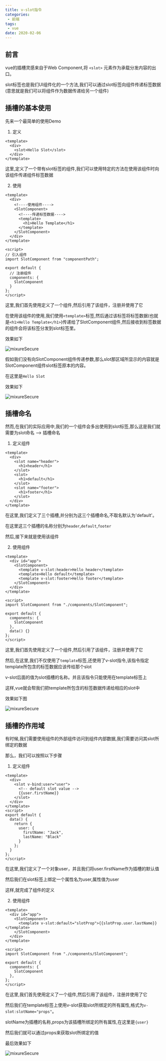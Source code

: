 ```yaml
---
title: v-slot指令
categories:
 - 前端
tags:
 - vue
date: 2020-02-06
---
```


## 前言

vue的插槽灵感来自于Web Component,将 `<slot>` 元素作为承载分发内容的出口。

slot标签也是我们UI组件化的一个方法,我们可以通过slot标签向组件传递标签数据(意思就是我们可以将组件作为数据传递给另一个组件)

## 插槽的基本使用
先来一个最简单的使用Demo
1. 定义
```vue
<template>
  <div>
    <slot>Hello Slot</slot>
  </div>
</template>
```
这里,定义了一个带有slot标签的组件,我们可以使用特定的方法在使用该组件时向该组件传递组件标签数据

2. 使用
```vue
<template>
  <div>
    <!----使用组件----> 
    <SlotComponent>
      <!----传递标签数据----> 
      <template>
        <h1>Hello Template</h1>
      </template>
    </SlotComponent>
  </div>
</template>

<script>
// 引入组件
import SlotComponent from "componentPath";

export default {
  // 注册组件
  components: {
    SlotComponent
  }
};
</script>
```
这里,我们首先使用定义了一个组件,然后引用了该组件，注册并使用了它

在使用该组件的使用,我们使用`<template>`标签,然后通过该标签将标签数据(也就是`<h1>Hello Template</h1>`)传递给了SlotComponent组件,然后接收到标签数据的组件会将该标签分发到slot标签里。

效果如下

<img :src="$withBase('/Vue/Vue v-slot指令01.png')" alt="mixureSecure">

假如我们没有向SlotComponent组件传递参数,那么slot那区域所显示的内容就是SlotComponent组件slot标签原本的内容。  

在这里是`Hello Slot`

效果如下

<img :src="$withBase('/Vue/Vue v-slot指令02.png')" alt="mixureSecure">


## 插槽命名

然而,在我们的实际应用中,我们的一个组件会多出使用到slot标签,那么这是我们就需要为slot命名 --> 插槽命名

1. 定义组件
```vue
<template>
  <div>
    <slot name="header">
      <h1>header</h1>
    </slot>
    <slot>
      <h1>default</h1>
    </slot>
    <slot name="footer">
      <h1>footer</h1>
    </slot>
  </div>
</template>
```

在这里,我们定义了三个插槽,并分别为这三个插槽命名,不取名默认为'default'。

在这里这三个插槽的名称分别为`header`,`default`,`footer`

然后,接下来就是使用该组件

2. 使用组件
```vue
<template>
  <div id="app">
    <SlotComponent>
      <template v-slot:header>Hello header</template>
      <template>Hello default</template>
      <template v-slot:footer>Hello footer</template>
    </SlotComponent>
  </div>
</template>

<script>
import SlotComponent from "./components/SlotComponent";

export default {
  components: {
    SlotComponent
  },
  data() {}
};
</script>
```

这里,我们首先使用定义了一个组件,然后引用了该组件，注册并使用了它

然后,在这里,我们不仅使用了`template`标签,还使用了v-slot指令,该指令指定template所包含的标签数据应该传给那个slot

v-slot后面的值为slot插槽的名称。并且该指令只能使用在template标签上

这样,vue就会帮我们把template所包含的标签数据传递给相应的slot中

效果如下图

<img :src="$withBase('/Vue/Vue v-slot指令03.png')" alt="mixureSecure">

## 插槽的作用域

有时候,我们需要使用组件的外部组件访问到组件内部数据,我们需要访问其slot所绑定的数据

那么，我们可以按照以下步骤

1. 定义组件
```vue
<template>
  <div>
    <slot v-bind:user="user">
      <!-- default slot value -->
      {{user.firstName}}
    </slot>
  </div>
</template>
<script>
export default {
  data() {
    return {
      user: {
        firstName: "Jack",
        lastName: "Black"
      }
    };
  }
};
</script>
```
在这里,我们定义了一个对象user，并且我们将user.firstName作为插槽的默认值

然后我们在slot标签上绑定一个属性名为user,属性值为user

这样,就完成了组件的定义

2. 使用组件
```vue
<template>
  <div id="app">
    <SlotComponent>
      <template v-slot:default="slotProp">{{slotProp.user.lastName}}</template>
    </SlotComponent>
  </div>
</template>

<script>
import SlotComponent from "./components/SlotComponent";

export default {
  components: {
    SlotComponent
  },
};
</script>
```

在这里,我们首先使用定义了一个组件,然后引用了该组件，注册并使用了它

然后我们在template标签上使用v-slot获取slot所绑定的所有属性,格式为`v-slot:slotName="props"`。

slotName为插槽的名称,props为该插槽所绑定的所有属性,在这里是`{user}`

然后我们就可以通过props来获取slot所绑定的值

最后效果如下

<img :src="$withBase('/Vue/Vue v-slot指令04.png')" alt="mixureSecure">